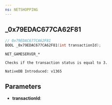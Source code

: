 ```yaml
---
ns: NETSHOPPING
---
```

## _0x79EDAC677CA62F81

```c
// 0x79EDAC677CA62F81
BOOL _0x79EDAC677CA62F81(int transactionId);
```

```
NET_GAMESERVER_*

Checks if the transaction status is equal to 3.

NativeDB Introduced: v1365
```

## Parameters
* **transactionId**:
